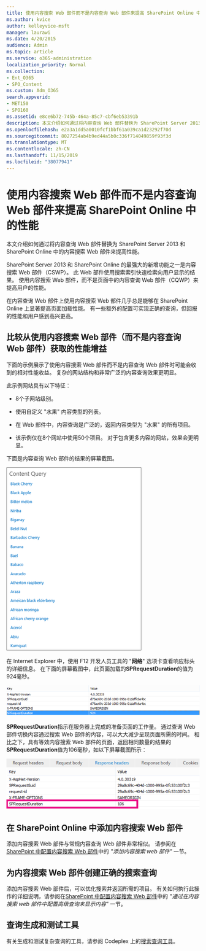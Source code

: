 ```yaml
---
title: 使用内容搜索 Web 部件而不是内容查询 Web 部件来提高 SharePoint Online 中的性能
ms.author: kvice
author: kelleyvice-msft
manager: laurawi
ms.date: 4/20/2015
audience: Admin
ms.topic: article
ms.service: o365-administration
localization_priority: Normal
ms.collection:
- Ent_O365
- SPO_Content
ms.custom: Adm_O365
search.appverid:
- MET150
- SPO160
ms.assetid: e8ce6b72-745b-464a-85c7-cbf6eb53391b
description: 本文介绍如何通过将内容查询 Web 部件替换为 SharePoint Server 2013 和 SharePoint Online 中的内容搜索 Web 部件来提高性能。
ms.openlocfilehash: e2a3a1dd5a0010fcf1bbf61a039ca1d23292f70d
ms.sourcegitcommit: 8027254ab4b9ed44a5b0c336f714049859f93f3d
ms.translationtype: MT
ms.contentlocale: zh-CN
ms.lasthandoff: 11/15/2019
ms.locfileid: "38077941"
---
```

# <a name="using-content-search-web-part-instead-of-content-query-web-part-to-improve-performance-in-sharepoint-online"></a>使用内容搜索 Web 部件而不是内容查询 Web 部件来提高 SharePoint Online 中的性能

本文介绍如何通过将内容查询 Web 部件替换为 SharePoint Server 2013 和 SharePoint Online 中的内容搜索 Web 部件来提高性能。
  
SharePoint Server 2013 和 SharePoint Online 的最强大的新增功能之一是内容搜索 Web 部件（CSWP）。 此 Web 部件使用搜索索引快速检索向用户显示的结果。 使用内容搜索 Web 部件，而不是页面中的内容查询 Web 部件（CQWP）来提高用户的性能。
  
在内容查询 Web 部件上使用内容搜索 Web 部件几乎总是能够在 SharePoint Online 上显著提高页面加载性能。 有一些额外的配置可实现正确的查询，但回报的性能和用户感到高兴更高。
  
## <a name="comparing-the-performance-gain-you-get-from-using-content-search-web-part-instead-of-content-query-web-part"></a>比较从使用内容搜索 Web 部件（而不是内容查询 Web 部件）获取的性能增益

下面的示例展示了使用内容搜索 Web 部件而不是内容查询 Web 部件时可能会收到的相对性能收益。 复杂的网站结构和非常广泛的内容查询效果更明显。
  
此示例网站具有以下特征：
  
- 8个子网站级别。
    
- 使用自定义 "水果" 内容类型的列表。
    
- 在 Web 部件中，内容查询是广泛的，返回内容类型为 "水果" 的所有项目。
    
- 该示例仅在8个网站中使用50个项目。 对于包含更多内容的网站，效果会更明显。
    
下面是内容查询 Web 部件的结果的屏幕截图。
  
![显示 Web 部件的内容查询的图形](media/b3d41f20-dfe5-46ed-9c0a-31057e82de33.png)
  
在 Internet Explorer 中，使用 F12 开发人员工具的 "**网络**" 选项卡查看响应标头的详细信息。 在下面的屏幕截图中，此页面加载的**SPRequestDuration**的值为924毫秒。 
  
![显示请求持续时间为 924 的屏幕截图](media/343571f2-a249-4de2-bc11-2cee93498aea.png)
  
 **SPRequestDuration**指示在服务器上完成的准备页面的工作量。 通过查询 Web 部件切换内容通过搜索 Web 部件的内容，可以大大减少呈现页面所需的时间。 相比之下，具有等效内容搜索 Web 部件的页面，返回相同数量的结果的**SPRequestDuration**值为106毫秒，如以下屏幕截图所示： 
  
![显示请求持续时间为 106 的屏幕截图](media/b46387ac-660d-4e5e-a11c-cc430e912962.png)
  
## <a name="adding-a-content-search-web-part-in-sharepoint-online"></a>在 SharePoint Online 中添加内容搜索 Web 部件

添加内容搜索 Web 部件与常规内容查询 Web 部件非常相似。 请参阅在[SharePoint 中配置内容搜索 Web 部件](https://support.office.com/article/Configure-a-Content-Search-Web-Part-in-SharePoint-0dc16de1-dbe4-462b-babb-bf8338c36c9a)中的 *"添加内容搜索 web 部件"* 一节。
  
## <a name="creating-the-right-search-query-for-your-content-search-web-part"></a>为内容搜索 Web 部件创建正确的搜索查询

添加内容搜索 Web 部件后，可以优化搜索并返回所需的项目。 有关如何执行此操作的详细说明，请参阅在[SharePoint 中配置内容搜索 Web 部件](https://support.office.com/article/Configure-a-Content-Search-Web-Part-in-SharePoint-0dc16de1-dbe4-462b-babb-bf8338c36c9a)中的 *"通过在内容搜索 web 部件中配置高级查询来显示内容"* 一节。
  
## <a name="query-building-and-testing-tool"></a>查询生成和测试工具

有关生成和测试复杂查询的工具，请参阅 Codeplex 上的[搜索查询工具](https://sp2013searchtool.codeplex.com/)。 
  


